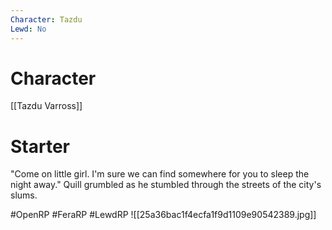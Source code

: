 ```yaml
---
Character: Tazdu
Lewd: No
---
```

# Character
[[Tazdu Varross]]

# Starter
"Come on little girl. I'm sure we can find somewhere for you to sleep the night away." Quill grumbled as he stumbled through the streets of the city's slums.

#OpenRP #FeraRP #LewdRP 
![[25a36bac1f4ecfa1f9d1109e90542389.jpg]]